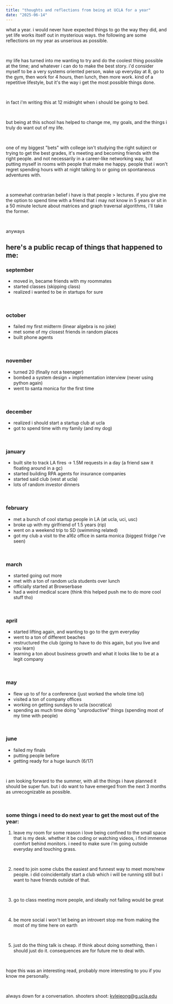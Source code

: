 ```yaml
---
title: "thoughts and reflections from being at UCLA for a year"
date: "2025-06-14"
---
```


what a year. i would never have expected things to go the way they did, and yet life works itself out in mysterious ways. the following are some reflections on my year as unserious as possible. 

<br/>

my life has turned into me wanting to try and do the coolest thing possible at the time; and whatever i can do to make the best story. i'd consider myself to be a very systems oriented person, wake up everyday at 8, go to the gym, then work for 4 hours, then lunch, then more work. kind of a repetitive lifestyle, but it's the way i get the most possible things done. 

<br/>

in fact i'm writing this at 12 midnight when i should be going to bed. 

<br/>

but being at this school has helped to change me, my goals, and the things i truly do want out of my life. 

<br/>

one of my biggest "bets" with college isn't studying the right subject or trying to get the best grades, it's meeting and becoming friends with the right people. and not necessarily in a career-like networking way, but putting myself in rooms with people that make me happy. people that i won't regret spending hours with at night talking to or going on spontaneous adventures with. 

<br/>

a somewhat contrarian belief i have is that people > lectures. if you give me the option to spend time with a friend that i may not know in 5 years or sit in a 50 minute lecture about matrices and graph traversal algorithms, i'll take the former. 

<br/>

anyways

## here's a public recap of things that happened to me: 

### september
- moved in, became friends with my roommates
- started classes (skipping class)
- realized i wanted to be in startups for sure 

<br/>

### october 
- failed my first midterm (linear algebra is no joke) 
- met some of my closest friends in random places
- built phone agents 

<br/>

### november
- turned 20 (finally not a teenager) 
- bombed a system design + implementation interview (never using python again)
- went to santa monica for the first time

<br/>

### december
- realized i should start a startup club at ucla
- got to spend time with my family (and my dog)

<br/>

### january
- built site to track LA fires -> 1.5M requests in a day (a friend saw it floating around in a gc)
- started building RPA agents for insurance companies 
- started said club (vest at ucla) 
- lots of random investor dinners 

<br/>

### february
- met a bunch of cool startup people in LA (at ucla, uci, usc)
- broke up with my girlfriend of 1.5 years (rip)
- went on a weekend trip to SD (swimming related)
- got my club a visit to the a16z office in santa monica (biggest fridge i've seen)

<br/>

### march
- started going out more
- met with a ton of random ucla students over lunch
- officially started at Browserbase
- had a weird medical scare (think this helped push me to do more cool stuff tho)

<br/>

### april
- started lifting again, and wanting to go to the gym everyday 
- went to a ton of different beaches 
- restructured the club (going to have to do this again, but you live and you learn)
- learning a ton about business growth and what it looks like to be at a legit company  

<br/>

### may 
- flew up to sf for a conference (just worked the whole time lol)
- visited a ton of company offices 
- working on getting sundays to ucla (socratica)
- spending as much time doing "unproductive" things (spending most of my time with people)

<br/>

### june 
- failed my finals
- putting people before 
- getting ready for a huge launch (6/17)

<br/>

i am looking forward to the summer, with all the things i have planned it should be super fun. but i do want to have emerged from the next 3 months as unrecognizable as possible.  

<br/>

### some things i need to do next year to get the most out of the year: 

1. leave my room
for some reason i love being confined to the small space that is my desk. whether it be coding or watching videos, i find immense comfort behind monitors. 
i need to make sure i'm going outside everyday and touching grass. 

<br/>

2. need to join some clubs
the easiest and funnest way to meet more/new people. i did coincidentally start a club which i will be running still but i want to have friends outside of that. 

<br/>

3. go to class 
meeting more people, and ideally not failing would be great

<br/>

4. be more social
i won't let being an introvert stop me from making the most of my time here on earth 

<br/>

5. just do the thing
talk is cheap. if think about doing something, then i should just do it. consequences are for future me to deal with.

<br/>

hope this was an interesting read, probably more interesting to you if you know me personally.

<br/>

always down for a conversation. shooters shoot: kylejeong@g.ucla.edu